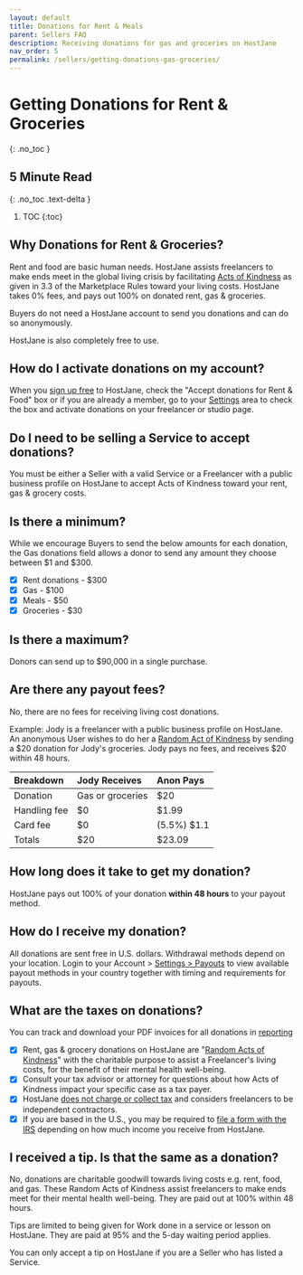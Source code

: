 ```yaml
---
layout: default
title: Donations for Rent & Meals
parent: Sellers FAQ
description: Receiving donations for gas and groceries on HostJane
nav_order: 5
permalink: /sellers/getting-donations-gas-groceries/
---
```


# Getting Donations for Rent & Groceries
{: .no_toc }

## 5 Minute Read
{: .no_toc .text-delta }

1. TOC
{:toc}

## Why Donations for Rent & Groceries?

<span class="blue">Rent and food are basic human needs. HostJane assists freelancers to make ends meet in the global living crisis by facilitating <a href="https://www.hostjane.com/legal/marketplace-terms/">Acts of Kindness</a> as given in 3.3 of the Marketplace Rules toward your living costs. HostJane takes 0% fees, and pays out 100% on donated rent, gas & groceries.</span>

<span class="green">Buyers do not need a HostJane account to send you donations and can do so anonymously.</span>

HostJane is also completely free to use. 

## How do I activate donations on my account?

<span class="yellow">When you [sign up free](https://www.hostjane.com) to HostJane, check the "Accept donations for Rent & Food" box or if you are already a member, go to your [Settings](https://www.hostjane.com/marketplace/settings) area to check the box and activate donations on your freelancer or studio page. </span>

## Do I need to be selling a Service to accept donations?

<span class="red">You must be either a Seller with a valid Service or a Freelancer with a public business profile on HostJane to accept Acts of Kindness toward your rent, gas & grocery costs.</span>

## Is there a minimum?

While we encourage Buyers to send the below amounts for each donation, the Gas donations field allows a donor to send any amount they choose between $1 and $300.

- [x] Rent donations - $300
- [x] Gas - $100
- [x] Meals - $50
- [x] Groceries - $30

## Is there a maximum?

Donors can send up to $90,000 in a single purchase.

## Are there any payout fees?

<span class="green">No, there are no fees for receiving living cost donations.<span>

Example: Jody is a freelancer with a public business profile on HostJane. An anonymous User wishes to do her a <a href="https://www.hostjane.com/legal/marketplace-terms/">Random Act of Kindness</a> by sending a $20 donation for Jody's groceries. Jody pays no fees, and receives $20 within 48 hours.

| Breakdown       | Jody Receives       | Anon Pays |
|:-------------|:------------------|:------|
| Donation           | Gas or groceries | $20  |
| Handling fee | $0   | $1.99  |
| Card fee           | $0      | (5.5%) $1.1  |
| Totals           | $20 | $23.09  |

## How long does it take to get my donation?

<span class="yellow">HostJane pays out 100% of your donation <strong>within 48 hours</strong> to your payout method.</span>

## How do I receive my donation?

 <span class="purple">All donations are sent free in U.S. dollars. Withdrawal methods depend on your location. Login to your Account > [Settings > Payouts](https://www.hostjane.com/marketplace/settings/payouts) to view available payout methods in your country together with timing and requirements for payouts.</span>

## What are the taxes on donations?

<span class="purple">You can track and download your PDF invoices for all donations in [reporting](https://www.hostjane.com/marketplace/reporting)</span>

- [x] Rent, gas & grocery donations on HostJane are "<a href="https://www.hostjane.com/legal/marketplace-terms/">Random Acts of Kindness</a>" with the charitable purpose to assist a Freelancer's living costs, for the benefit of their mental health well-being.
- [x] Consult your tax advisor or attorney for questions about how Acts of Kindness impact your specific case as a tax payer.
- [x] HostJane [does not charge or collect tax](/sellers/payments-tax-credits/#hostjane-asked-for-my-tax-information-why) and considers freelancers to be independent contractors.
- [x] If you are based in the U.S., you may be required to <a href="/sellers/payments-tax-credits/#do-i-need-a-1099-form">file a form with the IRS</a> depending on how much income you receive from HostJane. 

## I received a tip. Is that the same as a donation?

<span class="green">No, donations are charitable goodwill towards living costs e.g. rent, food, and gas. These Random Acts of Kindness assist freelancers to make ends meet for their mental health well-being. They are paid out at 100% within 48 hours.</span>

Tips are limited to being given for Work done in a service or lesson on HostJane. They are paid at 95% and the 5-day waiting period applies. 

<span class="yellow">You can only accept a tip on HostJane if you are a Seller who has listed a Service.</span>


